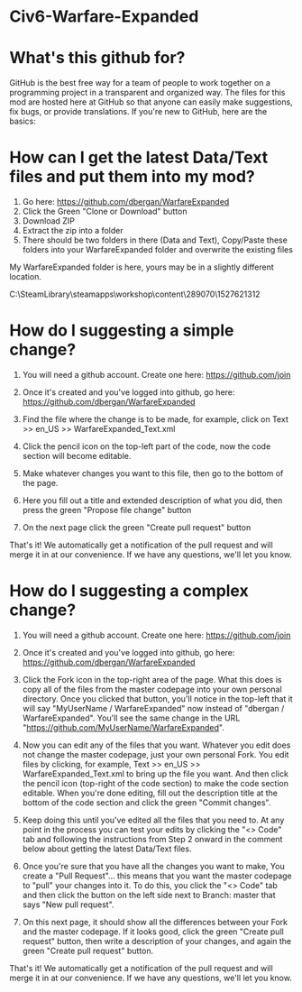 # Civ6-Warfare-Expanded

# What's this github for?
GitHub is the best free way for a team of people to work together on a programming project in a transparent and organized way. The files for this mod are hosted here at GitHub so that anyone can easily make suggestions, fix bugs, or provide translations. If you're new to GitHub, here are the basics:

# How can I get the latest Data/Text files and put them into my mod?

1) Go here: https://github.com/dbergan/WarfareExpanded
2) Click the Green "Clone or Download" button
3) Download ZIP
4) Extract the zip into a folder
5) There should be two folders in there (Data and Text), Copy/Paste these folders into your WarfareExpanded folder and overwrite the existing files

My WarfareExpanded folder is here, yours may be in a slightly different location.

C:\SteamLibrary\steamapps\workshop\content\289070\1527621312

# How do I suggesting a simple change?

1) You will need a github account. Create one here:
https://github.com/join

2) Once it's created and you've logged into github, go here: https://github.com/dbergan/WarfareExpanded

3) Find the file where the change is to be made, for example, click on
Text >> en_US >> WarfareExpanded_Text.xml

4) Click the pencil icon on the top-left part of the code, now the code section will become editable.

5) Make whatever changes you want to this file, then go to the bottom of the page.

6) Here you fill out a title and extended description of what you did, then press the green "Propose file change" button

7) On the next page click the green "Create pull request" button

That's it! We automatically get a notification of the pull request and will merge it in at our convenience. If we have any questions, we'll let you know.


# How do I suggesting a complex change?

1) You will need a github account. Create one here:
https://github.com/join

2) Once it's created and you've logged into github, go here: https://github.com/dbergan/WarfareExpanded

3) Click the Fork icon in the top-right area of the page. What this does is copy all of the files from the master codepage into your own personal directory. Once you clicked that button, you'll notice in the top-left that it will say "MyUserName / WarfareExpanded" now instead of "dbergan / WarfareExpanded". You'll see the same change in the URL "https://github.com/MyUserName/WarfareExpanded".

4) Now you can edit any of the files that you want. Whatever you edit does not change the master codepage, just your own personal Fork. You edit files by clicking, for example, Text >> en_US >> WarfareExpanded_Text.xml to bring up the file you want. And then click the pencil icon (top-right of the code section) to make the code section editable. When you're done editing, fill out the description title at the bottom of the code section and click the green "Commit changes".

5) Keep doing this until you've edited all the files that you need to. At any point in the process you can test your edits by clicking the "<> Code" tab and following the instructions from Step 2 onward in the comment below about getting the latest Data/Text files.

6) Once you're sure that you have all the changes you want to make, You create a "Pull Request"... this means that you want the master codepage to "pull" your changes into it. To do this, you click the "<> Code" tab and then click the button on the left side next to Branch: master that says "New pull request".

7) On this next page, it should show all the differences between your Fork and the master codepage. If it looks good, click the green "Create pull request" button, then write a description of your changes, and again the green "Create pull request" button.

That's it! We automatically get a notification of the pull request and will merge it in at our convenience. If we have any questions, we'll let you know.
